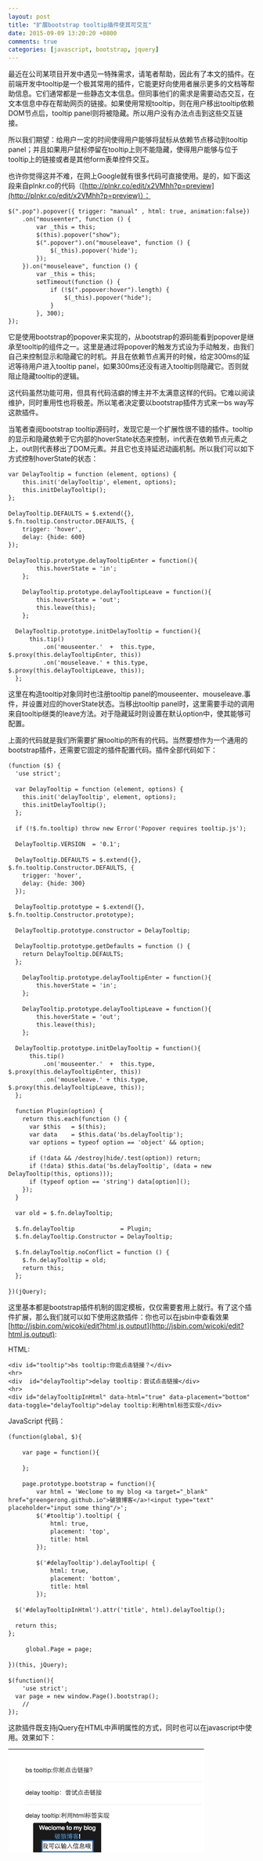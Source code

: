```yaml
---
layout: post
title: "扩展bootstrap tooltip插件使其可交互"
date: 2015-09-09 13:20:20 +0800
comments: true
categories: [javascript, bootstrap, jquery]
---
```

  
最近在公司某项目开发中遇见一特殊需求，请笔者帮助，因此有了本文的插件。在前端开发中tooltip是一个极其常用的插件，它能更好向使用者展示更多的文档等帮助信息。它们通常都是一些静态文本信息。但同事他们的需求是需要动态交互，在文本信息中存在帮助网页的链接。如果使用常规tooltip，则在用户移出tooltip依赖DOM节点后，tooltip panel则将被隐藏。所以用户没有办法点击到这些交互链接。

所以我们期望：给用户一定的时间使得用户能够将鼠标从依赖节点移动到tooltip panel；并且如果用户鼠标停留在tooltip上则不能隐藏，使得用户能够与位于tooltip上的链接或者是其他form表单控件交互。

也许你觉得这并不难，在网上Google就有很多代码可直接使用。是的，如下面这段来自plnkr.co的代码（[http://plnkr.co/edit/x2VMhh?p=preview](http://plnkr.co/edit/x2VMhh?p=preview)）：
    
	$(".pop").popover({ trigger: "manual" , html: true, animation:false})
	    .on("mouseenter", function () {
	        var _this = this;
	        $(this).popover("show");
	        $(".popover").on("mouseleave", function () {
	            $(_this).popover('hide');
	        });
	    }).on("mouseleave", function () {
	        var _this = this;
	        setTimeout(function () {
	            if (!$(".popover:hover").length) {
	                $(_this).popover("hide");
	            }
	        }, 300);
	});


它是使用bootstrap的popover来实现的，从bootstrap的源码能看到popover是继承至tooltip的组件之一。这里是通过将popover的触发方式设为手动触发，由我们自己来控制显示和隐藏它的时机。并且在依赖节点离开的时候，给定300ms的延迟等待用户进入tooltip panel，如果300ms还没有进入tooltip则隐藏它。否则就阻止隐藏tooltip的逻辑。

这代码虽然功能可用，但具有代码洁癖的博主并不太满意这样的代码。它难以阅读维护，同时重用性也将极差。所以笔者决定要以bootstrap插件方式来一bs way写这款插件。

当笔者查阅bootstrap tooltip源码时，发现它是一个扩展性很不错的插件。tooltip的显示和隐藏依赖于它内部的hoverState状态来控制，in代表在依赖节点元素之上，out则代表移出了DOM元素。并且它也支持延迟动画机制。所以我们可以如下方式控制hoverState的状态：

	var DelayTooltip = function (element, options) {
    	this.init('delayTooltip', element, options);
		this.initDelayTooltip();
  	};

  	DelayTooltip.DEFAULTS = $.extend({}, $.fn.tooltip.Constructor.DEFAULTS, {
    	trigger: 'hover',
		delay: {hide: 600}
  	});

	DelayTooltip.prototype.delayTooltipEnter = function(){
			this.hoverState = 'in';
		};
		
		DelayTooltip.prototype.delayTooltipLeave = function(){
			this.hoverState = 'out';
			this.leave(this);
		};
			
	  DelayTooltip.prototype.initDelayTooltip = function(){
		  this.tip()
			  .on('mouseenter.'  +  this.type, $.proxy(this.delayTooltipEnter, this))
	          .on('mouseleave.' + this.type, $.proxy(this.delayTooltipLeave, this));
	  };

这里在构造tooltip对象同时也注册tooltip panel的mouseenter、mouseleave.事件，并设置对应的hoverState状态。当移出tooltip panel时，这里需要手动的调用来自tooltip继类的leave方法。对于隐藏延时则设置在默认option中，使其能够可配置。

上面的代码就是我们所需要扩展tooltip的所有的代码。当然要想作为一个通用的bootstrap插件，还需要它固定的插件配置代码。插件全部代码如下：

	(function ($) {
	  'use strict';

	  var DelayTooltip = function (element, options) {
	    this.init('delayTooltip', element, options);
		this.initDelayTooltip();
	  };

	  if (!$.fn.tooltip) throw new Error('Popover requires tooltip.js');

	  DelayTooltip.VERSION  = '0.1';

	  DelayTooltip.DEFAULTS = $.extend({}, $.fn.tooltip.Constructor.DEFAULTS, {
	    trigger: 'hover',
		delay: {hide: 300}
	  });

	  DelayTooltip.prototype = $.extend({}, $.fn.tooltip.Constructor.prototype);

	  DelayTooltip.prototype.constructor = DelayTooltip;

	  DelayTooltip.prototype.getDefaults = function () {
	    return DelayTooltip.DEFAULTS;
	  };
		
		DelayTooltip.prototype.delayTooltipEnter = function(){
			this.hoverState = 'in';
		};
		
		DelayTooltip.prototype.delayTooltipLeave = function(){
			this.hoverState = 'out';
			this.leave(this);
		};
			
	  DelayTooltip.prototype.initDelayTooltip = function(){
		  this.tip()
			  .on('mouseenter.'  +  this.type, $.proxy(this.delayTooltipEnter, this))
	          .on('mouseleave.' + this.type, $.proxy(this.delayTooltipLeave, this));
	  };
		
	  function Plugin(option) {
	    return this.each(function () {
	      var $this   = $(this);
	      var data    = $this.data('bs.delayTooltip');
	      var options = typeof option == 'object' && option;

	      if (!data && /destroy|hide/.test(option)) return;
	      if (!data) $this.data('bs.delayTooltip', (data = new DelayTooltip(this, options)));
	      if (typeof option == 'string') data[option]();
	    });
	  }

	  var old = $.fn.delayTooltip;

	  $.fn.delayTooltip             = Plugin;
	  $.fn.delayTooltip.Constructor = DelayTooltip;

	  $.fn.delayTooltip.noConflict = function () {
	    $.fn.delayTooltip = old;
	    return this;
	  };

	})(jQuery);

这里基本都是bootstrap插件机制的固定模板，仅仅需要套用上就行。有了这个插件扩展，那么我们就可以如下使用这款插件：你也可以在jsbin中查看效果[http://jsbin.com/wicoki/edit?html,js,output](http://jsbin.com/wicoki/edit?html,js,output):

HTML:


	<div id="tooltip">bs tooltip:你能点击链接？</div>
	<hr>
	<div  id="delayTooltip">delay tooltip：尝试点击链接</div>
	<hr>
	<div id="delayTooltipInHtml" data-html="true" data-placement="bottom" data-toggle="delayTooltip">delay tooltip:利用html标签实现</div>

JavaScript 代码：

	(function(global, $){
	  
		var page = function(){
		  
		};
		
		page.prototype.bootstrap = function(){
			var html = 'Weclome to my blog <a target="_blank" href="greengerong.github.io">破狼博客</a>!<input type="text" placeholder="input some thing"/>';
			$('#tooltip').tooltip( {
				html: true,
				placement: 'top',
				title: html
			});
			
			$('#delayTooltip').delayTooltip( {
				html: true,
				placement: 'bottom',
				title: html
			});
			
	  $('#delayTooltipInHtml').attr('title', html).delayTooltip();
			
	  return this;
	};
		
		 global.Page = page;
		
	})(this, jQuery);

	$(function(){
		'use strict';
	  var page = new window.Page().bootstrap();
		//
	});
		
			
这款插件既支持jQuery在HTML中声明属性的方式，同时也可以在javascript中使用。效果如下：

![bootstrap dealy-tooltip](/images/blog_img/delay-tooltip-example.png)


